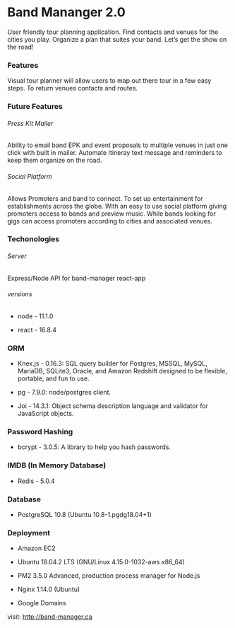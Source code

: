 # Band Mananger 2.0

User friendly tour planning application. Find contacts and venues for the cities you play. Organize a plan that
suites your band. Let’s get the show on the road!

### Features
Visual tour planner will allow users to map out there tour in a few easy steps. To return venues contacts and routes.

### Future Features 

###### Press Kit Mailer

Ability to email band EPK and event proposals to multiple venues in just one click with built in mailer.
Automate Itineray text message and reminders to keep them organize on the road.

###### Social Platform

Allows Promoters and band to connect. To set up entertainment for establishments across the globe. With an easy to use social
platform giving promoters access to bands and preview music. While bands looking for gigs can access promoters according to
cities and associated venues.

### Techonologies

###### Server

Express/Node API for band-manager react-app

###### versions

* node - 11.1.0

* react - 16.8.4

### ORM

* Knex.js - 0.16.3: SQL query builder for Postgres, MSSQL, MySQL, MariaDB, SQLite3, Oracle, and Amazon Redshift designed to be flexible, portable, and fun to use.

* pg - 7.9.0: node/postgres client.

* Joi - 14.3.1: Object schema description language and validator for JavaScript objects.

### Password Hashing 

* bcrypt - 3.0.5: A library to help you hash passwords.

### IMDB (In Memory Database)

* Redis - 5.0.4

### Database

* PostgreSQL 10.8 (Ubuntu 10.8-1.pgdg18.04+1)

### Deployment

* Amazon EC2

* Ubuntu 18.04.2 LTS (GNU/Linux 4.15.0-1032-aws x86_64)

* PM2 3.5.0 Advanced, production process manager for Node.js

* Nginx 1.14.0 (Ubuntu)

* Google Domains

visit: http://band-manager.ca
